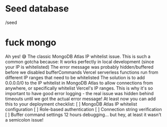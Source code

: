 # Seed database

/seed

# fuck mongo

Ah yes! 😅 The classic MongoDB Atlas IP whitelist issue. This is such a common gotcha because:
It works perfectly in local development (since your IP is whitelisted)
The error message was probably hidden/buffered before we disabled bufferCommands
Vercel serverless functions run from different IP ranges that need to be whitelisted
The solution is to add 0.0.0.0/0 to the IP whitelist in MongoDB Atlas to allow connections from anywhere, or specifically whitelist Vercel's IP ranges.
This is why it's so important to have good error logging - the real issue was hidden behind timeouts until we got the actual error message! At least now you can add this to your deployment checklist:
[ ] MongoDB Atlas IP whitelist configuration
[ ] Role-based authentication
[ ] Connection string verification
[ ] Buffer command settings
12 hours debugging... but hey, at least it wasn't a semicolon issue!
